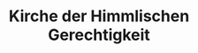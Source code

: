 ---
layout: home
title: Kirche der Himmlischen Gerechtigkeit
category: religion
central_figure: Justicia
type: Anerkannte Glaubensgemeinschaft
---